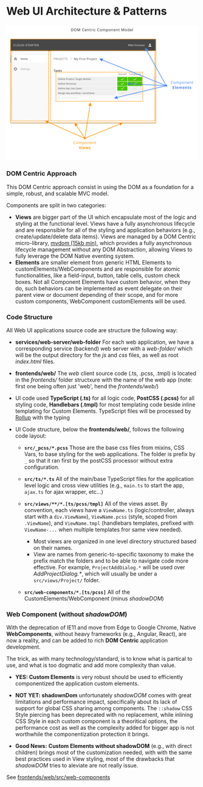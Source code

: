 
# Web UI Architecture & Patterns

![](images/cs-ui-component-model.png)

### DOM Centric Approach

This DOM Centric approach consist in using the DOM as a foundation for a simple, robust, and scalable MVC model.

Components are split in two categories:

  - **Views** are bigger part of the UI which encapsulate most of the logic and styling at the functional level. Views have a fully asynchronous lifecycle and are responsible for all of the styling and application behaviors (e.g., create/update/delete data items). Views are managed by a DOM Centric micro-library, [mvdom (15kb min)](https://github.com/mvdom/mvdom), which provides a fully asynchronous lifecycle management without any DOM Abstraction, allowing Views to fully leverage the DOM Native eventing system.
  - **Elements** are smaller element from generic HTML Elements to customElements/WebComponents and are responsible for atomic functionalities, like a field-input, button, table cells, custom check boxes. Not all Component Elements have custom behavior, when they do, such behaviors can be implemented as event delegate on their parent view or document depending of their scope, and for more custom components, WebComponent customElements will be used. 


### Code Structure

All Web UI applications source code are structure the following way: 

- **services/web-server/web-folder** For each web application, we have a corresponding service (backend) web server with a _web-folder/_ which will be the output directory for the _js_ and _css_ files, as well as root _index.html_ files. 

- **frontends/web/** The _web_ client source code (.ts, .pcss, .tmpl) is located in the _frontends/_ folder structxure with the name of the web app (note: first one being often just 'web', hend the _frontends/web/_)

- UI code used **TypeScript (.ts)** for all logic code, **PostCSS (.pcss)** for all styling code, **Handlebars (.tmpl)** for most templating code beside inline templating for Custom Elements. TypeScript files will be processed by [Rollup](https://github.com/rollup/rollup) with the typing

- UI Code structure, below the **frontends/web/**, follows the following code layout:

  - **`src/_pcss/*.pcss`** Those are the base css files from mixins, CSS Vars, to base styling for the web applications. The folder is prefix by `_` so that it ran first by the postCSS processor without extra configuration.

  - **`src/ts/*.ts`** All of the main/base TypeScript files for the application level logic and cross view utilities (e.g., `main.ts` to start the app, `ajax.ts` for ajax wrapper, etc...)

  - **`src/views/**/*.[ts/pcss/tmpl]`** All of the views asset. By convention, each views have a `ViewName.ts` (logic/controller, always start with a `div.ViewName`), `ViewName.pcss` (style, scoped from `.ViewName`), and `ViewName.tmpl` (handlebars templates, prefixed with `ViewName-...` when multiple templates fror same view needed). 
    - Most views are organized in one level directory structured based on their names. 
    - View are names from generic-to-specific taxonomy to make the prefix match the folders and to be able to navigate code more effective. For example, `ProjectAddDialog.*` will be used over _AddProjectDialog.*_, which will usually be under a `src/views/Project/` folder.

  - **`src/web-components/*.[ts/pcss]`** All of the CustomElements/WebComponent (minus _shadowDOM_)



### Web Component (without _shadowDOM_)

With the deprecation of IE11 and move from Edge to Google Chrome, Native **WebComponents**, without heavy frameworks (e.g., Angular, React), are now a reality, and can be added to rich **DOM Centric** application development.

The trick, as with many technology/standard, is to know what is partical to use, and what is too dogmatic and add more complexity than value. 

- **YES: Custom Elements** is very robust should be used to efficiently componentized the application custom elements.

- **NOT YET: shadownDom** unfortunately _shadowDOM_ comes with great limitations and performance impact, specifically about its lack of support for global CSS sharing among components. The `::shadow` CSS Style piercing has been deprecated with no replacement, while inlining CSS Style in each custom component is a theoritical options, the performance cost as well as the complexity added for bigger app is not worthwhile the componentization protection it brings.  

- **Good News:** **Custom Elements without shadowDOM** (e.g., with direct children) brings most of the customization needed, with with the same best practices used in View styling, most of the drawbacks that _shadowDOM_ tries to aleviate are not really issue. 

See [frontends/web/src/web-components](../frontends/web/src/web-components/c-options.ts)



